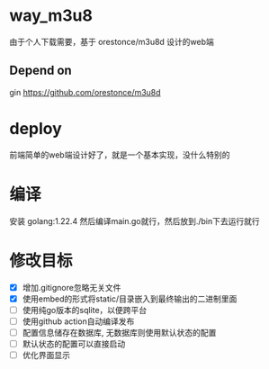 # way_m3u8
由于个人下载需要，基于 orestonce/m3u8d 设计的web端



## Depend on
gin
https://github.com/orestonce/m3u8d


# deploy
前端简单的web端设计好了，就是一个基本实现，没什么特别的

# 编译
安装 golang:1.22.4 然后编译main.go就行，然后放到./bin下去运行就行

# 修改目标
 * [x] 增加.gitignore忽略无关文件
 * [x] 使用embed的形式将static/目录嵌入到最终输出的二进制里面
 * [ ] 使用纯go版本的sqlite，以便跨平台
 * [ ] 使用github action自动编译发布
 * [ ] 配置信息储存在数据库, 无数据库则使用默认状态的配置
 * [ ] 默认状态的配置可以直接启动
 * [ ] 优化界面显示
